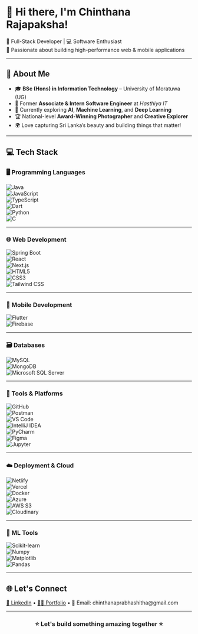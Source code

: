 <h1 align="left">👋 Hi there, I'm Chinthana Rajapaksha!</h1>

<p align="left">
  🌟 Full-Stack Developer | 💻 Software Enthusiast  <br>
  🚀 Passionate about building high-performance web & mobile applications
</p>

---

## 🚀 About Me

- 🎓 **BSc (Hons) in Information Technology** – University of Moratuwa (UG)
- 💼 Former **Associate & Intern Software Engineer** at *Hasthiya IT*
- 🤖 Currently exploring **AI**, **Machine Learning**, and **Deep Learning**
- 🏆 National-level **Award-Winning Photographer** and **Creative Explorer**
- 🌍 Love capturing Sri Lanka’s beauty and building things that matter!

---

## 💻 Tech Stack

### 🖥️ Programming Languages  
![Java](https://img.shields.io/badge/Java-%23ED8B00.svg?&style=flat&logo=java&logoColor=white)  
![JavaScript](https://img.shields.io/badge/JavaScript-%23323330.svg?style=flat&logo=javascript&logoColor=%23F7DF1E)  
![TypeScript](https://img.shields.io/badge/TypeScript-%23007ACC.svg?style=flat&logo=typescript&logoColor=white)  
![Dart](https://img.shields.io/badge/Dart-%230175C2.svg?style=flat&logo=dart&logoColor=white)  
![Python](https://img.shields.io/badge/Python-%2314354C.svg?style=flat&logo=python&logoColor=white)  
![C](https://img.shields.io/badge/C-00599C?style=flat&logo=c&logoColor=white)

---

### 🌐 Web Development  
![Spring Boot](https://img.shields.io/badge/Spring%20Boot-6DB33F?style=flat&logo=spring-boot&logoColor=white)  
![React](https://img.shields.io/badge/React-20232A?style=flat&logo=react&logoColor=61DAFB)  
![Next.js](https://img.shields.io/badge/Next.js-000000?style=flat&logo=nextdotjs&logoColor=white)  
![HTML5](https://img.shields.io/badge/HTML5-E34F26?style=flat&logo=html5&logoColor=white)  
![CSS3](https://img.shields.io/badge/CSS3-1572B6?style=flat&logo=css3&logoColor=white)  
![Tailwind CSS](https://img.shields.io/badge/Tailwind%20CSS-38B2AC?style=flat&logo=tailwind-css&logoColor=white)

---

### 📱 Mobile Development  
![Flutter](https://img.shields.io/badge/Flutter-02569B?style=flat&logo=flutter&logoColor=white)  
![Firebase](https://img.shields.io/badge/Firebase-FFCA28?style=flat&logo=firebase&logoColor=black)

---

### 🗃️ Databases  
![MySQL](https://img.shields.io/badge/MySQL-4479A1?style=flat&logo=mysql&logoColor=white)  
![MongoDB](https://img.shields.io/badge/MongoDB-4EA94B?style=flat&logo=mongodb&logoColor=white)  
![Microsoft SQL Server](https://img.shields.io/badge/SQL_Server-CC2927?style=flat&logo=microsoft-sql-server&logoColor=white)

---

### 🔧 Tools & Platforms  
![GitHub](https://img.shields.io/badge/GitHub-181717?style=flat&logo=github&logoColor=white)  
![Postman](https://img.shields.io/badge/Postman-FF6C37?style=flat&logo=postman&logoColor=white)  
![VS Code](https://img.shields.io/badge/VS%20Code-007ACC?style=flat&logo=visual-studio-code&logoColor=white)  
![IntelliJ IDEA](https://img.shields.io/badge/IntelliJ%20IDEA-000000.svg?&style=flat&logo=intellij-idea&logoColor=white)  
![PyCharm](https://img.shields.io/badge/PyCharm-000000.svg?&style=flat&logo=pycharm&logoColor=white)  
![Figma](https://img.shields.io/badge/Figma-F24E1E?style=flat&logo=figma&logoColor=white)  
![Jupyter](https://img.shields.io/badge/Jupyter-F37626.svg?&style=flat&logo=Jupyter&logoColor=white)

---

### ☁️ Deployment & Cloud  
![Netlify](https://img.shields.io/badge/Netlify-00C7B7?style=flat&logo=netlify&logoColor=white)  
![Vercel](https://img.shields.io/badge/Vercel-000000?style=flat&logo=vercel&logoColor=white)  
![Docker](https://img.shields.io/badge/Docker-2496ED?style=flat&logo=docker&logoColor=white)  
![Azure](https://img.shields.io/badge/Azure-0078D4?style=flat&logo=microsoft-azure&logoColor=white)  
![AWS S3](https://img.shields.io/badge/AWS%20S3-232F3E?style=flat&logo=amazon-aws&logoColor=orange)  
![Cloudinary](https://img.shields.io/badge/Cloudinary-3448C5?style=flat&logo=cloudinary&logoColor=white)

---

### 🧠 ML Tools  
![Scikit-learn](https://img.shields.io/badge/Scikit--learn-F7931E?style=flat&logo=scikit-learn&logoColor=white)  
![Numpy](https://img.shields.io/badge/Numpy-013243?style=flat&logo=numpy&logoColor=white)  
![Matplotlib](https://img.shields.io/badge/Matplotlib-11557C?style=flat&logo=matplotlib&logoColor=white)  
![Pandas](https://img.shields.io/badge/Pandas-150458?style=flat&logo=pandas&logoColor=white)

---


## 🌐 Let's Connect

<p>
  <a href="https://www.linkedin.com/in/prchinthana" target="_blank">💼 LinkedIn</a> •
  <a href="https://chinthana.vercel.app/" target="_blank">🧑‍💻 Portfolio</a> •
  📧 Email: chinthanaprabhashitha@gmail.com
</p>

---

<h3 align="center">⭐ Let's build something amazing together ⭐</h3>


